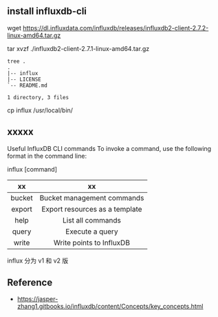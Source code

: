 ## install influxdb-cli

wget https://dl.influxdata.com/influxdb/releases/influxdb2-client-2.7.2-linux-amd64.tar.gz

tar xvzf ./influxdb2-client-2.7.1-linux-amd64.tar.gz 

```shell
tree .
.
|-- influx
|-- LICENSE
`-- README.md

1 directory, 3 files
```

cp influx /usr/local/bin/

## xxxxx

Useful InfluxDB CLI commands
To invoke a command, use the following format in the command line:

influx [command]

|xx|xx|
|:--:|:--:|
|bucket |	Bucket management commands|
|export |	Export resources as a template|
|help |	List all commands|
|query |	Execute a query|
|write |	Write points to InfluxDB|

influx 分为 v1 和 v2 版

## Reference

- https://jasper-zhang1.gitbooks.io/influxdb/content/Concepts/key_concepts.html